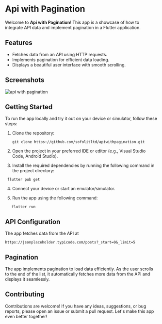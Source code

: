 # Api with Pagination

Welcome to **Api with Pagination**! This app is a showcase of how to integrate API data and implement pagination in a Flutter application.

## Features

- Fetches data from an API using HTTP requests.
- Implements pagination for efficient data loading.
- Displays a beautiful user interface with smooth scrolling.

## Screenshots
![api with pagination](https://github.com/sofolitltd/apiwithpagination/assets/102704714/302ea5fd-dbfe-44e2-8f75-d151c9b57f20)


## Getting Started

To run the app locally and try it out on your device or simulator, follow these steps:

1. Clone the repository:
   ```
   git clone https://github.com/sofolitltd/apiwithpagination.git
   ```

3. Open the project in your preferred IDE or editor (e.g., Visual Studio Code, Android Studio).

4. Install the required dependencies by running the following command in the project directory:
 ```
  flutter pub get
```

4. Connect your device or start an emulator/simulator.

5. Run the app using the following command:
```
   flutter run
```

## API Configuration

The app fetches data from the API at 
~~~
https://jsonplaceholder.typicode.com/posts?_start=0&_limit=5
~~~

## Pagination

The app implements pagination to load data efficiently. As the user scrolls to the end of the list, it automatically fetches more data from the API and displays it seamlessly.

## Contributing

Contributions are welcome! If you have any ideas, suggestions, or bug reports, please open an issue or submit a pull request. Let's make this app even better together!



